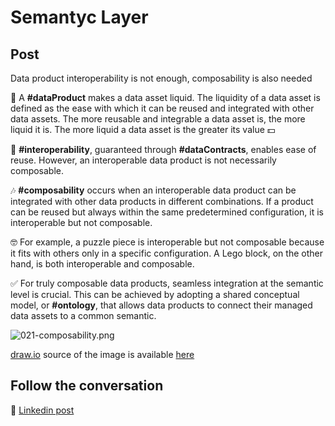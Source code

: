 # Semantyc Layer

## Post

Data product interoperability is not enough, composability is also needed

🌊 A **#dataProduct** makes a data asset liquid. The liquidity of a data asset is defined as the ease with which it can be reused and integrated with other data assets. The more reusable and integrable a data asset is, the more liquid it is. The more liquid a data asset is the greater its value 💵 

🧩 **#interoperability**, guaranteed through **#dataContracts**, enables ease of reuse. However, an interoperable data product is not necessarily composable. 

🎶 **#composability** occurs when an interoperable data product can be integrated with other data products in different combinations. If a product can be reused but always within the same predetermined configuration, it is interoperable but not composable. 

🤓 For example, a puzzle piece is interoperable but not composable because it fits with others only in a specific configuration. A Lego block, on the other hand, is both interoperable and composable.

✅ For truly composable data products, seamless integration at the semantic level is crucial. This can be achieved by adopting a shared conceptual model, or **#ontology**, that allows data products to connect their managed data assets to a common semantic. 

![021-composability.png](../images/021-composability.png)

[draw.io](https://app.diagrams.net/) source of the image is available [here](/images/2024/2024.drawio) 

## Follow the conversation

🔵 [Linkedin post](https://www.linkedin.com/posts/andreagioia_dataproduct-interoperability-datacontracts-activity-7164280389186863104-8v4i)
